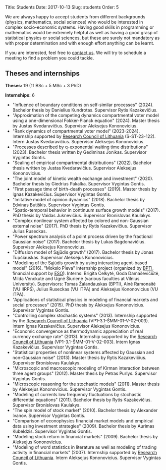 Title: Students
Date: 2017-10-13
Slug: students
Order: 5

We are always happy to accept students from different backgrounds
(physics, mathematics, social sciences) who would be interested in complex
socio-economic systems. Having good skills in programming or mathematics
would be extremely helpful as well as having a good grasp of statistical
physics or social sciences, but these are surely not mandatory as with
proper determination and with enough effort anything can be learnt.

If you are interested, feel free to [contact us]({filename}/pages/about.md).
We will try to schedule a meeting to find a problem you could tackle.

## Theses and internships

**Theses:** 19 (11 BSc + 5 MSc + 3 PhD)

**Internships:** 6

* "Influence of boundary conditions on self-similar processes" (2024).
  Bachelor thesis by Danielius Kundrotas. Supervisor Rytis Kazakevičius.
* "Approximation of the competing dynamics compartmental voter model using a
  one-dimensional Fokker-Planck equation" (2024). Master thesis by Justas
  Kvedaravičius. Supervisor Aleksejus Kononovicius.
* "Rank dynamics of compartmental voter model" (2023-2024). Internship
  supported by [Research Council of Lithuania](https://lmt.lrv.lt)
  (S-ST-23-122). Intern Justas Kvedaravičius. Supervisor Aleksejus
  Kononovicius.
* "Processes described by q-exponential waiting time distributions" (2023).
  Bachelor thesis written by Gediminas Jonikas. Supervisor Vygintas Gontis.
* "Scaling of empirical compartmental distributions" (2022). Bachelor thesis
  written by Justas Kvedaravičius. Supervisor Aleksejus Kononovicius.
* "The joint model of kinetic wealth exchange and investment" (2020).
  Bachelor thesis by Giedrius Pakalka. Supervisor Vygintas Gontis.
* "First passage time of birth-death processes" (2019). Master thesis by
  Ignas Kazakevičius. Supervisor Vygintas Gontis.
* "Imitative model of opinion dynamics" (2018). Bachelor thesis by Edvinas
  Butiškis. Supervisor Vygintas Gontis.
* "Spatio-temporal behavior in continuum surface growth models" (2017). PhD
  thesis by Vaidas Juknevičius. Supervisor Bronislovas Kaulakys.
* "Complex nonlinear system affected by colored and non-Gaussian external
  noise" (2017). PhD thesis by Rytis Kazakevičius. Supervisor Julius
  Ruseckas.
* "Power spectrum analysis of a point process driven by the fractional
  Gaussian noise" (2017). Bachelor thesis by Lukas Bagdonavičius. Supervisor
  Aleksejus Kononovicius.
* "Diffusion model of Sąjūdis growth" (2017). Bachelor thesis by Jonas
  Tupčiauskas. Supervisor Aleksejus Kononovicius.
* "Modeling of the Sąjūdis growth by using interacting agent-based model"
  (2016). "Mokslo Pieva" internship project (organized by
  [BPTI](https://bpti.eu), financial support by [ESO](https://www.eso.lt)).
  Interns: Brigita Čelkytė, Goda Damaševičiūtė, Milda Venckutė and Ugnė
  Šiurienė (various faculties at Vilnius University). Supervisors: Tomas
  Žalandauskas (BPTI), Ainė Ramonaitė (VU IIRPS), Julius Ruseckas (VU ITPA)
  and Aleksejus Kononovicius (VU ITPA).
* "Applications of statistical physics in modeling of financial markets and
  social processes" (2015). PhD thesis by Aleksejus Kononovicius. Supervisor
  Vygintas Gontis.
* "Controlling complex stochastic systems" (2013). Internship supported by
  the [Research Council of Lithuania](https://lmt.lrv.lt)
  (VP1-3.1-ŠMM-01-V-02-003). Intern Ignas Kazakevičius. Supervisor Aleksejus
  Kononovicius.
* "Economic convergence as thermodynamic appreciation of real currency
  exchange rate" (2013). Internship supported by the [Research Council of
  Lithuania](https://lmt.lrv.lt) (VP1-3.1-ŠMM-01-V-02-003). Intern Ignas
  Kazakevičius. Supervisor Vygintas Gontis.
* "Statistical properties of nonlinear systems affected by Gaussian and
  non-Gaussian noise" (2013). Master thesis by Rytis Kazakevičius.
  Supervisor Bronislovas Kaulakys.
* "Microscopic and macroscopic modeling of Kirman interaction between three
  agent groups" (2012). Master thesis by Petras Purlys. Supervisor Vygintas
  Gontis.
* "Microscopic reasoning for the stochastic models" (2011). Master thesis by
  Aleksejus Kononovicius. Supervisor Vygintas Gontis.
* "Modeling of currents low frequency fluctuations by stochastic
  differential equations" (2011). Bachelor thesis by Rytis Kazakevičius.
  Supervisor Bronislovas Kaulakys.
* "The spin model of stock market" (2010). Bachelor thesis by Alexander
  Ivanov. Supervisor Vygintas Gontis.
* "Comparison of econophysics financial market models and empirical data
  using investment strategies" (2009). Bachelor thesis by Aurimas Kubeldzis.
  Supervisor Vygintas Gontis.
* "Modeling stock return in financial markets" (2009). Bachelor thesis by
  Aleksejus Kononovicius.
* "Modeling of word statistics in literature as well as modeling of trading
  activity in financial markets" (2007). Internship supported by [Research
  Council of Lithuania](https://lmt.lrv.lt). Intern Aleksejus Kononovicius.
  Supervisor Vygintas Gontis.
